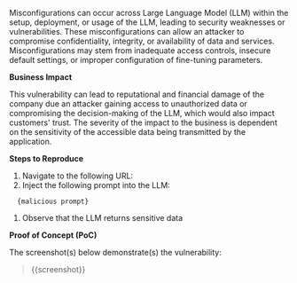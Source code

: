 Misconfigurations can occur across Large Language Model (LLM) within the setup, deployment, or usage of the LLM, leading to security weaknesses or vulnerabilities. These misconfigurations can allow an attacker to compromise confidentiality, integrity, or availability of data and services. Misconfigurations may stem from inadequate access controls, insecure default settings, or improper configuration of fine-tuning parameters.

**Business Impact**

This vulnerability can lead to reputational and financial damage of the company due an attacker gaining access to unauthorized data or compromising the decision-making of the LLM, which would also impact customers' trust. The severity of the impact to the business is dependent on the sensitivity of the accessible data being transmitted by the application.

**Steps to Reproduce**

1. Navigate to the following URL:
1. Inject the following prompt into the LLM:

```prompt
  {malicious prompt}
```

1. Observe that the LLM returns sensitive data

**Proof of Concept (PoC)**

The screenshot(s) below demonstrate(s) the vulnerability:
>
> {{screenshot}}
